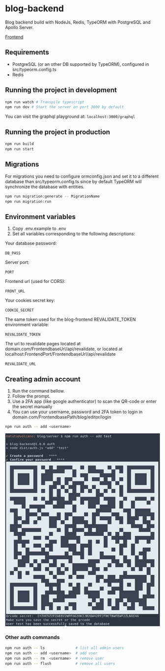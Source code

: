 # blog-backend
Blog backend build with NodeJs, Redis, TypeORM with PostgreSQL and Apollo Server.

[Frontend](https://github.com/mDeram/blog-frontend)

## Requirements
- PostgreSQL (or an other DB supported by TypeORM), configured in src/typeorm.config.ts
- Redis

## Running the project in development
```sh
npm run watch # Transpile typescript
npm run dev # Start the server on port 3000 by default
```
You can visit the graphql playground at:
`localhost:3000/graphql`

## Running the project in production
```sh
npm run build
npm run start
```

## Migrations
For migrations you need to configure ormconfig.json and set it to a different database than src/typeorm.config.ts
since by default TypeORM will synchronize the database with entities.
```sh
npm run migration:generate -- MigrationName
npm run migration:run
```

## Environment variables
1. Copy .env.example to .env
2. Set all variables corresponding to the following descriptions:

Your database password:

`DB_PASS`

Server port:

`PORT`

Frontend url (used for CORS):

`FRONT_URL`

Your cookies secret key:

`COOKIE_SECRET`

The same token used for the blog-frontend REVALIDATE_TOKEN environment variable:

`REVALIDATE_TOKEN`

The url to revalidate pages located at domain.com/FrontendbaseUrl/api/revalidate,
or located at localhost:FrontendPort/FrontendbaseUrl/api/revalidate

`REVALIDATE_URL`

## Creating admin account
1. Run the command bellow.
2. Follow the prompt.
3. Use a 2FA app (like google authenticator) to scan the QR-code or enter the secret manually
4. You can use your username, password and 2FA token to login in domain.com/FrontendbasePath/blog/editor/login
```sh
npm run auth -- add <username>
```

![creating a user](./images/auth.png)

### Other auth commands
```sh
npm run auth -- ls              # list all admin users
npm run auth -- add <username>  # add user
npm run auth -- rm  <username>  # remove user
npm run auth -- flush           # remove all users
